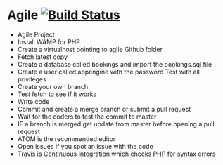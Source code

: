 # Agile [![Build Status](https://travis-ci.com/Openanttony/Agile.svg?token=iEHPmhnrfp4VatGpB9LT&branch=master)](https://travis-ci.com/Openanttony/Agile)
* Agile Project
* Install WAMP for PHP
* Create a virtualhost pointing to agile Github folder
* Fetch latest copy
* Create a database called bookings and import the bookings.sql file
* Create a user called appengine with the password Test with all privileges
* Create your own branch
* Test fetch to see if it works
* Write code
* Commit and create a merge branch or submit a pull request
* Wait for the coders to test the commit to master
* IF a branch is merged get update from master before opening a pull request
* ATOM is the recommended editor
* Open issues if you spot an issue with the code
* Travis is Continuous Integration which checks PHP for syntax errors
